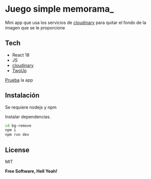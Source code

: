# Juego simple memorama\_

Mini app que usa los servicios de [cloudinary] para quitar el fondo de la imagen que se le proporcione

## Tech

- React 18
- JS
- [cloudinary]
- [TwoUp]

[Prueba] la app

## Instalación

Se requiere nodejs y npm

Instalar dependencias.

```sh
cd bg-remove
npm i
npm run dev
```

## License

MIT

**Free Software, Hell Yeah!**

[//]: # "These are reference links used in the body of this note and get stripped out when the markdown processor does its job. There is no need to format nicely because it shouldn't be seen. Thanks SO - http://stackoverflow.com/questions/4823468/store-comments-in-markdown-syntax"

[cloudinary]: https://cloudinary.com/
[TwoUp]: https://github.com/GoogleChromeLabs/two-up
[prueba]: https://xiaoluxtl.github.io/memorama-react/